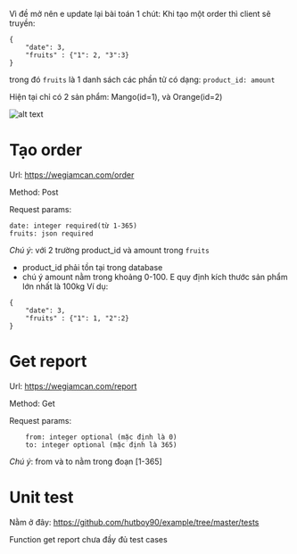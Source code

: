 Vì đề mở nên e update lại bài toán 1 chút:
Khi tạo một order thì client sẽ truyền:
```
{
	"date": 3,
	"fruits" : {"1": 2, "3":3}
}
```

trong đó `fruits` là 1 danh sách các phần tử có dạng: `product_id: amount`

Hiện tại chỉ có 2 sản phẩm: Mango(id=1), và Orange(id=2)

![alt text](https://drive.google.com/file/d/1uPWjkbZIrhcRzhP45ybvqr7-PIX86Dmv/view?usp=sharing)

# Tạo order
Url: https://wegiamcan.com/order

Method: Post

Request params:
```
date: integer required(từ 1-365)
fruits: json required
```

*Chú ý*: với 2 trường product_id và amount trong `fruits`
+ product_id phải tồn tại trong database
+ chú ý amount nằm trong khoảng 0-100. E quy định kích thước sản phẩm lớn nhất là 100kg
Ví dụ:
```
{
	"date": 3,
	"fruits" : {"1": 1, "2":2}
}
```

# Get report
Url: https://wegiamcan.com/report

Method: Get

Request params:
```
	from: integer optional (mặc định là 0)
	to: integer optional (mặc định là 365)
```

*Chú ý*: from và to nằm trong đoạn [1-365]

# Unit test
Nằm ở đây: https://github.com/hutboy90/example/tree/master/tests

Function get report chưa đầy đủ test cases 
